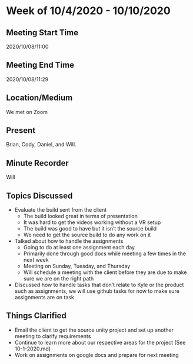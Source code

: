 # Week of 10/4/2020 - 10/10/2020

## Meeting Start Time

2020/10/08/11:00

## Meeting End Time

2020/10/08/11:29

## Location/Medium

We met on Zoom

## Present

Brian, Cody, Daniel, and Will.

## Minute Recorder

Will

## Topics Discussed

- Evaluate the build sent from the client
  - The build looked great in terms of presentation
  - It was hard to get the videos working without a VR setup
  - The build was good to have but it isn’t the source build
  - We need to get the source build to do any work on it
- Talked about how to handle the assignments
  - Going to do at least one assignment each day
  - Primarily done through good docs while meeting a few times in the next week
  - Meeting on Sunday, Tuesday, and Thursday
  - Will schedule a meeting with the client before they are due to make sure we are on the right path
- Discussed how to handle tasks that don’t relate to Kyle or the product such as assignments, we will use github tasks for now to make sure assignments are on task

## Things Clarified

- Email the client to get the source unity project and set up another meeting to clarify requirements
- Continue to learn more about our respective areas for the project (See 10-1-2020.md)
- Work on assignments on google docs and prepare for next meeting
